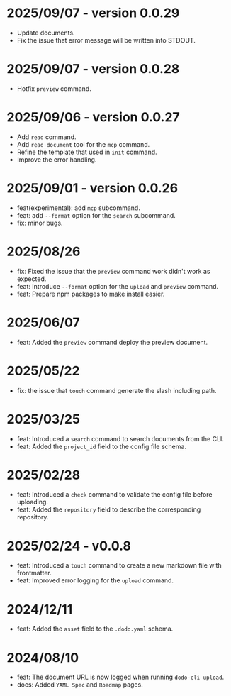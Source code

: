 # 2025/09/07 - version 0.0.29
* Update documents.
* Fix the issue that error message will be written into STDOUT.

# 2025/09/07 - version 0.0.28
* Hotfix `preview` command.

# 2025/09/06 - version 0.0.27
* Add `read` command.
* Add `read_document` tool for the `mcp` command.
* Refine the template that used in `init` command.
* Improve the error handling.


# 2025/09/01 - version 0.0.26
* feat(experimental): add `mcp` subcommand.
* feat: add `--format` option for the `search` subcommand.
* fix: minor bugs.

# 2025/08/26
* fix: Fixed the issue that the `preview` command work didn't work as expected.
* feat: Introduce `--format` option for the `upload` and `preview` command.
* feat: Prepare npm packages to make install easier.

# 2025/06/07
* feat: Added the `preview` command deploy the preview document.

# 2025/05/22
* fix: the issue that `touch` command generate the slash including path.

# 2025/03/25
* feat: Introduced a `search` command to search documents from the CLI.
* feat: Added the `project_id` field to the config file schema.

# 2025/02/28
* feat: Introduced a `check` command to validate the config file before uploading.
* feat: Added the `repository` field to describe the corresponding repository.

# 2025/02/24 - v0.0.8
* feat: Introduced a `touch` command to create a new markdown file with frontmatter.
* feat: Improved error logging for the `upload` command.

# 2024/12/11
* feat: Added the `asset` field to the `.dodo.yaml` schema.

# 2024/08/10
* feat: The document URL is now logged when running `dodo-cli upload`.
* docs: Added `YAML Spec` and `Roadmap` pages.
